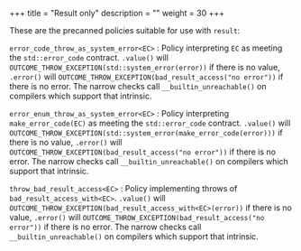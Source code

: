 +++
title = "Result only"
description = ""
weight = 30
+++

These are the precanned policies suitable for use with `result`:

`error_code_throw_as_system_error<EC>`
: Policy interpreting `EC` as meeting the `std::error_code` contract. `.value()`
will `OUTCOME_THROW_EXCEPTION(std::system_error(error))`
if there is no value, `.error()` will `OUTCOME_THROW_EXCEPTION(bad_result_access("no error"))`
if there is no error. The narrow checks call `__builtin_unreachable()`
on compilers which support that intrinsic.

`error_enum_throw_as_system_error<EC>`
: Policy interpreting `make_error_code(EC)` as meeting the `std::error_code` contract. `.value()`
will `OUTCOME_THROW_EXCEPTION(std::system_error(make_error_code(error)))`
if there is no value, `.error()` will `OUTCOME_THROW_EXCEPTION(bad_result_access("no error"))`
if there is no error. The narrow checks call `__builtin_unreachable()`
on compilers which support that intrinsic.

`throw_bad_result_access<EC>`
: Policy implementing throws of `bad_result_access_with<EC>`. `.value()`
will `OUTCOME_THROW_EXCEPTION(bad_result_access_with<EC>(error))`
if there is no value, `.error()` will `OUTCOME_THROW_EXCEPTION(bad_result_access("no error"))`
if there is no error. The narrow checks call `__builtin_unreachable()`
on compilers which support that intrinsic.
